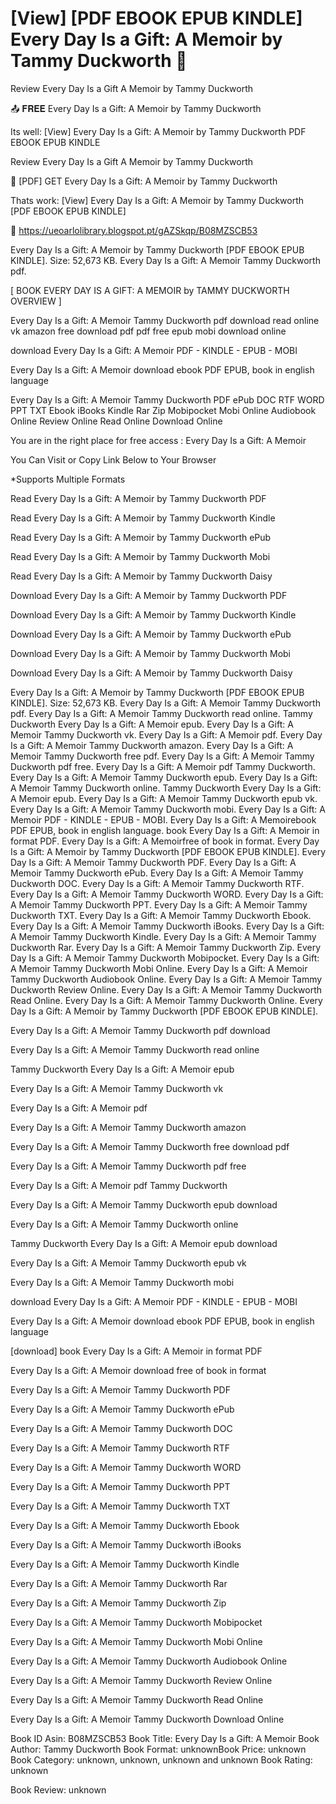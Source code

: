 # [View] [PDF EBOOK EPUB KINDLE] Every Day Is a Gift: A Memoir by  Tammy Duckworth 🎯
Review Every Day Is a Gift A Memoir by Tammy Duckworth

📤 𝐅𝐑𝐄𝐄 Every Day Is a Gift: A Memoir by Tammy Duckworth

Its well: [View] Every Day Is a Gift: A Memoir by Tammy Duckworth PDF EBOOK EPUB KINDLE


Review Every Day Is a Gift A Memoir by Tammy Duckworth

🎯 [PDF] GET Every Day Is a Gift: A Memoir by Tammy Duckworth

Thats work: [View] Every Day Is a Gift: A Memoir by Tammy Duckworth [PDF EBOOK EPUB KINDLE]



🌈 https://ueoarlolibrary.blogspot.pt/gAZSkqp/B08MZSCB53



Every Day Is a Gift: A Memoir by Tammy Duckworth [PDF EBOOK EPUB KINDLE]. Size: 52,673 KB. Every Day Is a Gift: A Memoir Tammy Duckworth pdf.

[ BOOK EVERY DAY IS A GIFT: A MEMOIR by TAMMY DUCKWORTH OVERVIEW ]

Every Day Is a Gift: A Memoir Tammy Duckworth pdf download read online vk amazon free download pdf pdf free epub mobi download online

download Every Day Is a Gift: A Memoir PDF - KINDLE - EPUB - MOBI

Every Day Is a Gift: A Memoir download ebook PDF EPUB, book in english language

Every Day Is a Gift: A Memoir Tammy Duckworth PDF ePub DOC RTF WORD PPT TXT Ebook iBooks Kindle Rar Zip Mobipocket Mobi Online Audiobook Online Review Online Read Online Download Online

You are in the right place for free access : Every Day Is a Gift: A Memoir

You Can Visit or Copy Link Below to Your Browser

*Supports Multiple Formats

Read Every Day Is a Gift: A Memoir by Tammy Duckworth PDF

Read Every Day Is a Gift: A Memoir by Tammy Duckworth Kindle

Read Every Day Is a Gift: A Memoir by Tammy Duckworth ePub

Read Every Day Is a Gift: A Memoir by Tammy Duckworth Mobi

Read Every Day Is a Gift: A Memoir by Tammy Duckworth Daisy

Download Every Day Is a Gift: A Memoir by Tammy Duckworth PDF

Download Every Day Is a Gift: A Memoir by Tammy Duckworth Kindle

Download Every Day Is a Gift: A Memoir by Tammy Duckworth ePub

Download Every Day Is a Gift: A Memoir by Tammy Duckworth Mobi

Download Every Day Is a Gift: A Memoir by Tammy Duckworth Daisy

Every Day Is a Gift: A Memoir by Tammy Duckworth [PDF EBOOK EPUB KINDLE]. Size: 52,673 KB. Every Day Is a Gift: A Memoir Tammy Duckworth pdf. Every Day Is a Gift: A Memoir Tammy Duckworth read online. Tammy Duckworth Every Day Is a Gift: A Memoir epub. Every Day Is a Gift: A Memoir Tammy Duckworth vk. Every Day Is a Gift: A Memoir pdf. Every Day Is a Gift: A Memoir Tammy Duckworth amazon. Every Day Is a Gift: A Memoir Tammy Duckworth free pdf. Every Day Is a Gift: A Memoir Tammy Duckworth pdf free. Every Day Is a Gift: A Memoir pdf Tammy Duckworth. Every Day Is a Gift: A Memoir Tammy Duckworth epub. Every Day Is a Gift: A Memoir Tammy Duckworth online. Tammy Duckworth Every Day Is a Gift: A Memoir epub. Every Day Is a Gift: A Memoir Tammy Duckworth epub vk. Every Day Is a Gift: A Memoir Tammy Duckworth mobi. Every Day Is a Gift: A Memoir PDF - KINDLE - EPUB - MOBI. Every Day Is a Gift: A Memoirebook PDF EPUB, book in english language. book Every Day Is a Gift: A Memoir in format PDF. Every Day Is a Gift: A Memoirfree of book in format. Every Day Is a Gift: A Memoir by Tammy Duckworth [PDF EBOOK EPUB KINDLE]. Every Day Is a Gift: A Memoir Tammy Duckworth PDF. Every Day Is a Gift: A Memoir Tammy Duckworth ePub. Every Day Is a Gift: A Memoir Tammy Duckworth DOC. Every Day Is a Gift: A Memoir Tammy Duckworth RTF. Every Day Is a Gift: A Memoir Tammy Duckworth WORD. Every Day Is a Gift: A Memoir Tammy Duckworth PPT. Every Day Is a Gift: A Memoir Tammy Duckworth TXT. Every Day Is a Gift: A Memoir Tammy Duckworth Ebook. Every Day Is a Gift: A Memoir Tammy Duckworth iBooks. Every Day Is a Gift: A Memoir Tammy Duckworth Kindle. Every Day Is a Gift: A Memoir Tammy Duckworth Rar. Every Day Is a Gift: A Memoir Tammy Duckworth Zip. Every Day Is a Gift: A Memoir Tammy Duckworth Mobipocket. Every Day Is a Gift: A Memoir Tammy Duckworth Mobi Online. Every Day Is a Gift: A Memoir Tammy Duckworth Audiobook Online. Every Day Is a Gift: A Memoir Tammy Duckworth Review Online. Every Day Is a Gift: A Memoir Tammy Duckworth Read Online. Every Day Is a Gift: A Memoir Tammy Duckworth Online. Every Day Is a Gift: A Memoir by Tammy Duckworth [PDF EBOOK EPUB KINDLE].

Every Day Is a Gift: A Memoir Tammy Duckworth pdf download

Every Day Is a Gift: A Memoir Tammy Duckworth read online

Tammy Duckworth Every Day Is a Gift: A Memoir epub

Every Day Is a Gift: A Memoir Tammy Duckworth vk

Every Day Is a Gift: A Memoir pdf

Every Day Is a Gift: A Memoir Tammy Duckworth amazon

Every Day Is a Gift: A Memoir Tammy Duckworth free download pdf

Every Day Is a Gift: A Memoir Tammy Duckworth pdf free

Every Day Is a Gift: A Memoir pdf Tammy Duckworth

Every Day Is a Gift: A Memoir Tammy Duckworth epub download

Every Day Is a Gift: A Memoir Tammy Duckworth online

Tammy Duckworth Every Day Is a Gift: A Memoir epub download

Every Day Is a Gift: A Memoir Tammy Duckworth epub vk

Every Day Is a Gift: A Memoir Tammy Duckworth mobi

download Every Day Is a Gift: A Memoir PDF - KINDLE - EPUB - MOBI

Every Day Is a Gift: A Memoir download ebook PDF EPUB, book in english language

[download] book Every Day Is a Gift: A Memoir in format PDF

Every Day Is a Gift: A Memoir download free of book in format

Every Day Is a Gift: A Memoir Tammy Duckworth PDF

Every Day Is a Gift: A Memoir Tammy Duckworth ePub

Every Day Is a Gift: A Memoir Tammy Duckworth DOC

Every Day Is a Gift: A Memoir Tammy Duckworth RTF

Every Day Is a Gift: A Memoir Tammy Duckworth WORD

Every Day Is a Gift: A Memoir Tammy Duckworth PPT

Every Day Is a Gift: A Memoir Tammy Duckworth TXT

Every Day Is a Gift: A Memoir Tammy Duckworth Ebook

Every Day Is a Gift: A Memoir Tammy Duckworth iBooks

Every Day Is a Gift: A Memoir Tammy Duckworth Kindle

Every Day Is a Gift: A Memoir Tammy Duckworth Rar

Every Day Is a Gift: A Memoir Tammy Duckworth Zip

Every Day Is a Gift: A Memoir Tammy Duckworth Mobipocket

Every Day Is a Gift: A Memoir Tammy Duckworth Mobi Online

Every Day Is a Gift: A Memoir Tammy Duckworth Audiobook Online

Every Day Is a Gift: A Memoir Tammy Duckworth Review Online

Every Day Is a Gift: A Memoir Tammy Duckworth Read Online

Every Day Is a Gift: A Memoir Tammy Duckworth Download Online

Book ID Asin: B08MZSCB53
Book Title: Every Day Is a Gift: A Memoir
Book Author: Tammy Duckworth
Book Format: unknownBook Price: unknown
Book Category: unknown, unknown, unknown and unknown
Book Rating: unknown

Book Review: unknown
